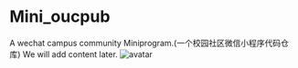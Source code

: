 # Mini_oucpub
A wechat campus community Miniprogram.(一个校园社区微信小程序代码仓库)
We will add content later.
![avatar](/home/images/strurcture.png)
